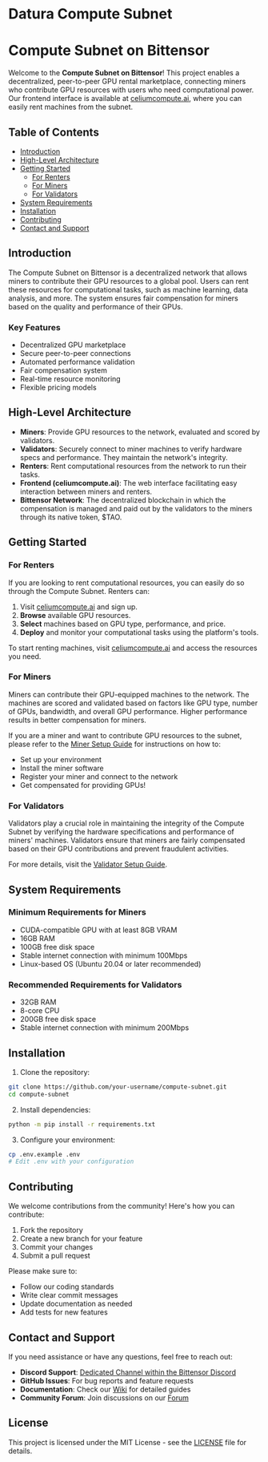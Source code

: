 # Datura Compute Subnet

# Compute Subnet on Bittensor

Welcome to the **Compute Subnet on Bittensor**! This project enables a decentralized, peer-to-peer GPU rental marketplace, connecting miners who contribute GPU resources with users who need computational power. Our frontend interface is available at [celiumcompute.ai](https://celiumcompute.ai), where you can easily rent machines from the subnet.

## Table of Contents

- [Introduction](#introduction)
- [High-Level Architecture](#high-level-architecture)
- [Getting Started](#getting-started)
  - [For Renters](#for-renters)
  - [For Miners](#for-miners)
  - [For Validators](#for-validators)
- [System Requirements](#system-requirements)
- [Installation](#installation)
- [Contributing](#contributing)
- [Contact and Support](#contact-and-support)

## Introduction

The Compute Subnet on Bittensor is a decentralized network that allows miners to contribute their GPU resources to a global pool. Users can rent these resources for computational tasks, such as machine learning, data analysis, and more. The system ensures fair compensation for miners based on the quality and performance of their GPUs.

### Key Features

- Decentralized GPU marketplace
- Secure peer-to-peer connections
- Automated performance validation
- Fair compensation system
- Real-time resource monitoring
- Flexible pricing models

## High-Level Architecture

- **Miners**: Provide GPU resources to the network, evaluated and scored by validators.
- **Validators**: Securely connect to miner machines to verify hardware specs and performance. They maintain the network's integrity.
- **Renters**: Rent computational resources from the network to run their tasks.
- **Frontend (celiumcompute.ai)**: The web interface facilitating easy interaction between miners and renters.
- **Bittensor Network**: The decentralized blockchain in which the compensation is managed and paid out by the validators to the miners through its native token, $TAO.

## Getting Started

### For Renters

If you are looking to rent computational resources, you can easily do so through the Compute Subnet. Renters can:

1. Visit [celiumcompute.ai](https://celiumcompute.ai) and sign up.
2. **Browse** available GPU resources.
3. **Select** machines based on GPU type, performance, and price.
4. **Deploy** and monitor your computational tasks using the platform's tools.

To start renting machines, visit [celiumcompute.ai](https://celiumcompute.ai) and access the resources you need.

### For Miners

Miners can contribute their GPU-equipped machines to the network. The machines are scored and validated based on factors like GPU type, number of GPUs, bandwidth, and overall GPU performance. Higher performance results in better compensation for miners.

If you are a miner and want to contribute GPU resources to the subnet, please refer to the [Miner Setup Guide](neurons/miners/README.md) for instructions on how to:

- Set up your environment
- Install the miner software
- Register your miner and connect to the network
- Get compensated for providing GPUs!

### For Validators

Validators play a crucial role in maintaining the integrity of the Compute Subnet by verifying the hardware specifications and performance of miners' machines. Validators ensure that miners are fairly compensated based on their GPU contributions and prevent fraudulent activities.

For more details, visit the [Validator Setup Guide](neurons/validators/README.md).

## System Requirements

### Minimum Requirements for Miners
- CUDA-compatible GPU with at least 8GB VRAM
- 16GB RAM
- 100GB free disk space
- Stable internet connection with minimum 100Mbps
- Linux-based OS (Ubuntu 20.04 or later recommended)

### Recommended Requirements for Validators
- 32GB RAM
- 8-core CPU
- 200GB free disk space
- Stable internet connection with minimum 200Mbps

## Installation

1. Clone the repository:
```bash
git clone https://github.com/your-username/compute-subnet.git
cd compute-subnet
```

2. Install dependencies:
```bash
python -m pip install -r requirements.txt
```

3. Configure your environment:
```bash
cp .env.example .env
# Edit .env with your configuration
```

## Contributing

We welcome contributions from the community! Here's how you can contribute:

1. Fork the repository
2. Create a new branch for your feature
3. Commit your changes
4. Submit a pull request

Please make sure to:
- Follow our coding standards
- Write clear commit messages
- Update documentation as needed
- Add tests for new features

## Contact and Support

If you need assistance or have any questions, feel free to reach out:

- **Discord Support**: [Dedicated Channel within the Bittensor Discord](https://discord.com/channels/799672011265015819/1291754566957928469)
- **GitHub Issues**: For bug reports and feature requests
- **Documentation**: Check our [Wiki](https://github.com/opentensor/docs) for detailed guides
- **Community Forum**: Join discussions on our [Forum](https://github.com/opentensor/discussions)

## License

This project is licensed under the MIT License - see the [LICENSE](LICENSE) file for details.
